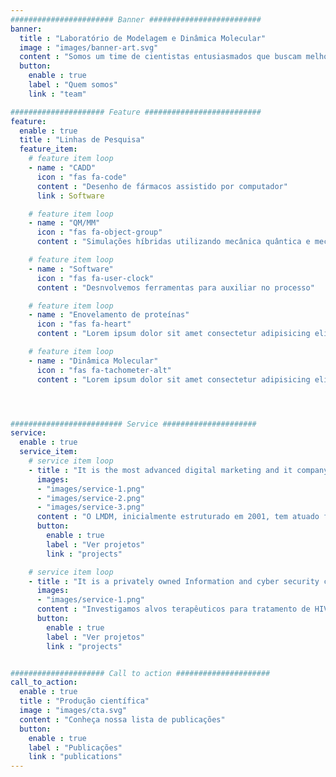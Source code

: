 ```yaml
---
####################### Banner #########################
banner:
  title : "Laboratório de Modelagem e Dinâmica Molecular"
  image : "images/banner-art.svg"
  content : "Somos um time de cientistas entusiasmados que buscam melhor entender fenômenos moleculares"
  button:
    enable : true
    label : "Quem somos"
    link : "team"

##################### Feature ##########################
feature:
  enable : true
  title : "Linhas de Pesquisa"
  feature_item:
    # feature item loop
    - name : "CADD"
      icon : "fas fa-code"
      content : "Desenho de fármacos assistido por computador"
      link : Software

    # feature item loop
    - name : "QM/MM"
      icon : "fas fa-object-group"
      content : "Simulações híbridas utilizando mecânica quântica e mecânica clássica"

    # feature item loop
    - name : "Software"
      icon : "fas fa-user-clock"
      content : "Desnvolvemos ferramentas para auxiliar no processo"

    # feature item loop
    - name : "Enovelamento de proteínas"
      icon : "fas fa-heart"
      content : "Lorem ipsum dolor sit amet consectetur adipisicing elit quam nihil"

    # feature item loop
    - name : "Dinâmica Molecular"
      icon : "fas fa-tachometer-alt"
      content : "Lorem ipsum dolor sit amet consectetur adipisicing elit quam nihil"




######################### Service #####################
service:
  enable : true
  service_item:
    # service item loop
    - title : "It is the most advanced digital marketing and it company."
      images:
      - "images/service-1.png"
      - "images/service-2.png"
      - "images/service-3.png"
      content : "O LMDM, inicialmente estruturado em 2001, tem atuado fortemente na aplicação de métodos computacionais na investigação de uma vasta gama de problemas biológicos. Historicamente, utilizamos métodos de modelagem molecular, sobretudo de proteínas, seguidos de simulações por Dinâmica Molecular (sob regime clássico e/ou quântico) para estudar e caracterizar diferentes sistemas e fenômenos de interesse biológico incluindo: inibição enzimática, biomembranas e enovelamento de proteínas."
      button:
        enable : true
        label : "Ver projetos"
        link : "projects"

    # service item loop
    - title : "It is a privately owned Information and cyber security company"
      images:
      - "images/service-1.png"
      content : "Investigamos alvos terapêuticos para tratamento de HIV, DENV, ZIKV, Y. pestis, T. cruzi, P. falciparum e câncer, entre outros. Desenvolvemos métodos automatizados para prospecção de alvos biológicos e seus potenciais moduladores, o que envolve o emprego de abordagens em larga-escala, tais como: modelagem de proteomas completos, análise de redes metabólicas, triagem virtual e análise de dados assistida por inteligência artificial."
      button:
        enable : true
        label : "Ver projetos"
        link : "projects"


##################### Call to action #####################
call_to_action:
  enable : true
  title : "Produção científica"
  image : "images/cta.svg"
  content : "Conheça nossa lista de publicações"
  button:
    enable : true
    label : "Publicações"
    link : "publications"
---
```

